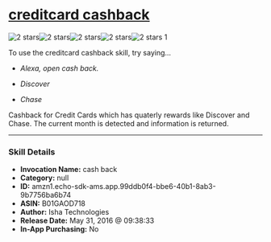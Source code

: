 # [creditcard cashback](http://alexa.amazon.com/#skills/amzn1.echo-sdk-ams.app.99ddb0f4-bbe6-40b1-8ab3-9b7756ba6b74)
![2 stars](../../images/ic_star_black_18dp_1x.png)![2 stars](../../images/ic_star_black_18dp_1x.png)![2 stars](../../images/ic_star_border_black_18dp_1x.png)![2 stars](../../images/ic_star_border_black_18dp_1x.png)![2 stars](../../images/ic_star_border_black_18dp_1x.png) 1

To use the creditcard cashback skill, try saying...

* *Alexa, open cash back.*

* *Discover*

* *Chase*

Cashback for Credit Cards which has quaterly rewards like Discover and Chase. The current month is detected and information is returned.

***

### Skill Details

* **Invocation Name:** cash back
* **Category:** null
* **ID:** amzn1.echo-sdk-ams.app.99ddb0f4-bbe6-40b1-8ab3-9b7756ba6b74
* **ASIN:** B01GAOD718
* **Author:** Isha Technologies
* **Release Date:** May 31, 2016 @ 09:38:33
* **In-App Purchasing:** No
